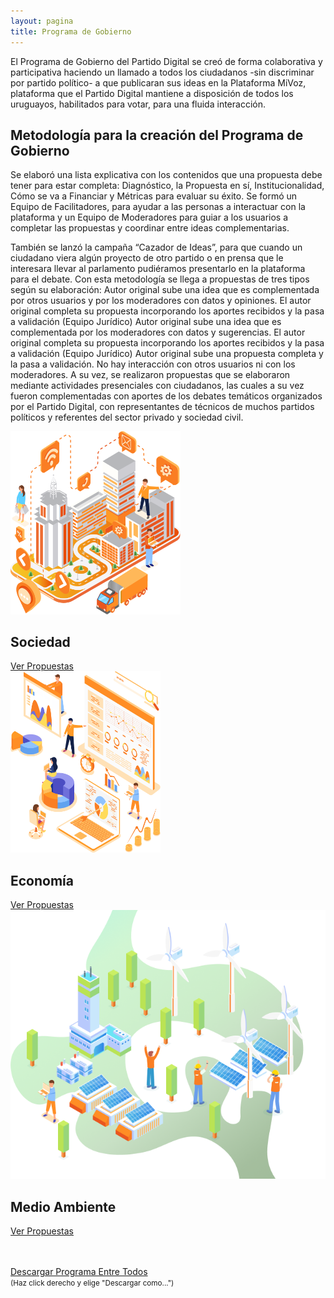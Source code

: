 ```yaml
---
layout: pagina
title: Programa de Gobierno
---
```


El Programa de Gobierno del Partido Digital se creó de forma colaborativa y participativa haciendo un llamado a todos los ciudadanos -sin discriminar por partido político- a que publicaran sus ideas en la Plataforma MiVoz, plataforma que el Partido Digital mantiene a disposición de todos los uruguayos, habilitados para votar, para una fluida interacción.

## Metodología para la creación del Programa de Gobierno

Se elaboró una lista explicativa con los contenidos que una propuesta debe tener para estar completa: Diagnóstico, la Propuesta en sí, Institucionalidad, Cómo se va a Financiar y Métricas para evaluar su éxito. Se formó un Equipo de Facilitadores, para ayudar a las personas a interactuar con la plataforma y un Equipo de Moderadores para guiar a los usuarios a completar las propuestas y coordinar entre ideas complementarias. 

También se lanzó la campaña “Cazador de Ideas”, para que cuando un ciudadano viera algún proyecto de otro partido o en prensa que le interesara llevar al parlamento pudiéramos presentarlo en la plataforma para el debate. Con esta metodología se llega a propuestas de tres tipos según su elaboración: Autor original sube una idea que es complementada por otros usuarios y por los moderadores con datos y opiniones. El autor original completa su propuesta incorporando los aportes recibidos y la pasa a validación (Equipo Jurídico) Autor original sube una idea que es complementada por los moderadores con datos y sugerencias. El autor original completa su propuesta incorporando los aportes recibidos y la pasa a validación (Equipo Jurídico) Autor original sube una propuesta completa y la pasa a validación. No hay interacción con otros usuarios ni con los moderadores. A su vez, se realizaron propuestas que se elaboraron mediante actividades presenciales con ciudadanos, las cuales a su vez fueron complementadas con aportes de los debates temáticos organizados por el Partido Digital, con representantes de técnicos de muchos partidos políticos y referentes del sector privado y sociedad civil.

<section id="equipo" class="container content-section text-xs-center">
    <div class="row">
        <div class="col-lg-4 text-center">
            <img src="/assets/img/programa_sociedad.png" alt="" style="width: 17rem;" class="img-fluid" />
            <h1 class="texto-gradiente gradiente-naranja d-block">Sociedad</h1>
            <a href="/programa/sociedad" class="btn">Ver Propuestas</a>
        </div>
        <div class="col-lg-4 text-center">
            <img src="/assets/img/programa_economia.png" alt="" style="width: 15rem;" class="img-fluid" />
            <h1 class="texto-gradiente gradiente-naranja d-block">Economía</h1>
            <a href="/programa/economía" class="btn">Ver Propuestas</a>
        </div>
        <div class="col-lg-4 text-center">
            <img src="/assets/img/programa_medioambiente.png" alt="" class="img-fluid" />
            <h1 class="texto-gradiente gradiente-naranja d-block">Medio Ambiente</h1>
            <a href="/programa/medioambiente" class="btn">Ver Propuestas</a>
        </div>
    </div>
</section>
<br><br>
<p class="mt-3 text-center">
   <a href="/assets/docs/ProgramaEntreTodos.pdf" class="btn secondary">Descargar Programa Entre Todos</a><br>
   <small>(Haz click derecho y elige "Descargar como...")</small>
</p>